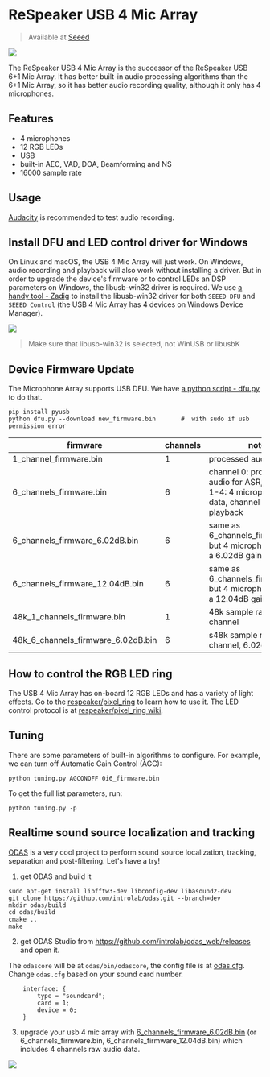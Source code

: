 # ReSpeaker USB 4 Mic Array

>Available at [Seeed](https://www.seeedstudio.com/ReSpeaker-Mic-Array-v2.0-p-3053.html)

![](http://respeaker.io/assets/images/usb_4_mic_array.png)

The ReSpeaker USB 4 Mic Array is the successor of the ReSpeaker USB 6+1 Mic Array. It has better built-in audio processing algorithms than the 6+1 Mic Array, so it has better audio recording quality, although it only has 4 microphones.

## Features
+ 4 microphones
+ 12 RGB LEDs
+ USB
+ built-in AEC, VAD, DOA, Beamforming and NS
+ 16000 sample rate

## Usage
[Audacity](https://www.audacityteam.org/) is recommended to test audio recording.

## Install DFU and LED control driver for Windows
On Linux and macOS, the USB 4 Mic Array will just work. On Windows, audio recording and playback will also work without installing a driver. But in order to upgrade the device's firmware or to control LEDs an DSP parameters on Windows, the libusb-win32 driver is required. We use [a handy tool - Zadig]() to install the libusb-win32 driver for both `SEEED DFU` and `SEEED Control` (the USB 4 Mic Array has 4 devices on Windows Device Manager).

![](http://respeaker.io/assets/images/usb_4mic_array_driver.png)

>Make sure that libusb-win32 is selected, not WinUSB or libusbK

## Device Firmware Update
The Microphone Array supports USB DFU. We have [a python script - dfu.py](https://github.com/respeaker/mic_array_dfu/blob/master/dfu.py) to do that.

```
pip install pyusb
python dfu.py --download new_firmware.bin       #  with sudo if usb permission error
```

| firmware | channels | note |
|---------------------------------|----------|-----------------------------------------------------------------------------------------------|
| 1_channel_firmware.bin | 1 | processed audio for ASR |
| 6_channels_firmware.bin | 6 | channel 0: processed audio for ASR, channel 1-4: 4 microphones' raw data, channel 5: playback |
| 6_channels_firmware_6.02dB.bin | 6 | same as 6_channels_firmware.bin, but 4 microphones have a 6.02dB gain  |
| 6_channels_firmware_12.04dB.bin | 6 | same as 6_channels_firmware.bin, but 4 microphones have a 12.04dB gain  |
| 48k_1_channels_firmware.bin | 1 | 48k sample rate, 1 input channel |
| 48k_6_channels_firmware_6.02dB.bin | 6 | s48k sample rate, 1 input channel, 6.02dB gain  |


## How to control the RGB LED ring
The USB 4 Mic Array has on-board 12 RGB LEDs and has a variety of light effects. Go to the [respeaker/pixel_ring](https://github.com/respeaker/pixel_ring) to learn how to use it. The LED control protocol is at [respeaker/pixel_ring wiki](https://github.com/respeaker/pixel_ring/wiki/ReSpeaker-USB-4-Mic-Array-LED-Control-Protocol).


## Tuning
There are some parameters of built-in algorithms to configure. For example, we can turn off Automatic Gain Control (AGC):

```
python tuning.py AGCONOFF 0i6_firmware.bin
```

To get the full list parameters, run:

```
python tuning.py -p
```

## Realtime sound source localization and tracking
[ODAS](https://github.com/introlab/odas) is a very cool project to perform sound source localization, tracking, separation and post-filtering. Let's have a try!

1. get ODAS and build it

```
sudo apt-get install libfftw3-dev libconfig-dev libasound2-dev
git clone https://github.com/introlab/odas.git --branch=dev
mkdir odas/build
cd odas/build
cmake ..
make
```

2. get ODAS Studio from https://github.com/introlab/odas_web/releases and open it.

The `odascore` will be at `odas/bin/odascore`, the config file is at [odas.cfg](odas.cfg). Change `odas.cfg` based on your sound card number.


```
    interface: {
        type = "soundcard";
        card = 1;
        device = 0;
    }
```

3. upgrade your usb 4 mic array with [6_channels_firmware_6.02dB.bin](6_channels_firmware_6.02dB.bin) (or 6_channels_firmware.bin, 6_channels_firmware_12.04dB.bin) which includes 4 channels raw audio data.

![](https://github.com/introlab/odas_web/raw/master/screenshots/live_data.png)
